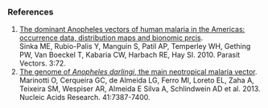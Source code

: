 ### References

1.  [The dominant Anopheles vectors of human malaria in the Americas:
    occurrence data, distribution maps and bionomic
    prcis](http://europepmc.org/abstract/MED/20712879).\
    Sinka ME, Rubio-Palis Y, Manguin S, Patil AP, Temperley WH, Gething
    PW, Van Boeckel T, Kabaria CW, Harbach RE, Hay SI. 2010. Parasit
    Vectors. 3:72.
2.  [The genome of *Anopheles darlingi*, the main neotropical malaria
    vector](http://europepmc.org/abstract/MED/23761445).\
    Marinotti O, Cerqueira GC, de Almeida LG, Ferro MI, Loreto EL, Zaha
    A, Teixeira SM, Wespiser AR, Almeida E Silva A, Schlindwein AD et
    al. 2013. Nucleic Acids Research. 41:7387-7400.
